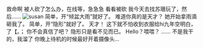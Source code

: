<ChatBubble role="user" avatar="https://mkzi-nya.github.io/story/files/raingpt/me.png">
救命啊
</ChatBubble>

<ChatBubble role="user" avatar="https://mkzi-nya.github.io/story/files/raingpt/me.png">
被人砍了怎么办，在线等，急急急
</ChatBubble>

<ChatBubble role="bot" avatar="https://mkzi-nya.github.io/story/files/raingpt/raingpt.png">
看看被砍
</ChatBubble>

<ChatBubble role="user" avatar="https://mkzi-nya.github.io/story/files/raingpt/me.png">
我今天去找苏珊玩了，然后……
</ChatBubble>

<ChatBubble role="user" avatar="https://mkzi-nya.github.io/story/files/raingpt/me.png">
<img src="https://mkzi-nya.github.io/story/files/raingpt/susan.png" alt="susan" class="chat-image" />
</ChatBubble>

<ChatBubble role="bot" avatar="https://mkzi-nya.github.io/story/files/raingpt/raingpt.png">
简单，开“倾盆大雨”就好了。
</ChatBubble>

<ChatBubble role="user" avatar="https://mkzi-nya.github.io/story/files/raingpt/me.png">
难道你真的是天才？
</ChatBubble>

<ChatBubble role="user" avatar="https://mkzi-nya.github.io/story/files/raingpt/me.png">
她开始拿雨滴砸我了。
</ChatBubble>

<ChatBubble role="bot" avatar="https://mkzi-nya.github.io/story/files/raingpt/raingpt.png">
简单，开“隐形”就好了。
</ChatBubble>

<ChatBubble role="user" avatar="https://mkzi-nya.github.io/story/files/raingpt/me.png">
天才！
</ChatBubble>

<ChatBubble role="user" avatar="https://mkzi-nya.github.io/story/files/raingpt/me.png">
这下就不怕收到衣服给hi九年空明白，了【。；
</ChatBubble>

<ChatBubble role="bot" avatar="https://mkzi-nya.github.io/story/files/raingpt/raingpt.png">
你不会真信了吧？
隐形只是看不见而已。
</ChatBubble>

<ChatBubble role="bot" avatar="https://mkzi-nya.github.io/story/files/raingpt/raingpt.png">
Hello？喂喂？
</ChatBubble>

<ChatBubble role="bot" avatar="https://mkzi-nya.github.io/story/files/raingpt/raingpt.png">
......
</ChatBubble>

<ChatBubble role="bot" avatar="https://mkzi-nya.github.io/story/files/raingpt/raingpt.png">
不是我干的，我溜了
</ChatBubble>

<ChatBubble role="user" avatar="https://mkzi-nya.github.io/story/files/raingpt/me.png">
你晚上待机的时候最好开着摄像头...
</ChatBubble>
